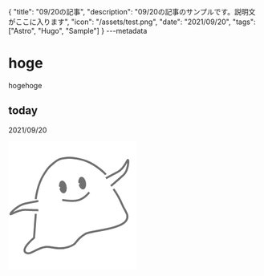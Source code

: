 {
  "title": "09/20の記事",
  "description": "09/20の記事のサンプルです。説明文がここに入ります",
  "icon": "/assets/test.png",
  "date": "2021/09/20",
  "tags": ["Astro", "Hugo", "Sample"]
}
---metadata

# hoge
hogehoge

## today
2021/09/20

![img](/assets/test.png)